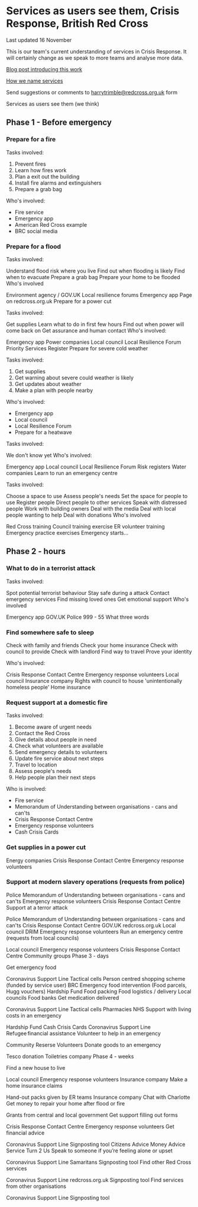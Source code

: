 # Services as users see them, Crisis Response, British Red Cross

Last updated 16 November

This is our team's current understanding of services in Crisis Response. It will
certainly change as we speak to more teams and analyse more data.

[Blog post introducing this work](https://medium.com/digital-and-innovation-at-british-red-cross/mapping-services-as-users-see-them-9b09c2defd69)

[How we name services](https://www.gov.uk/service-manual/design/naming-your-service)

Send suggestions or comments to harrytrimble@redcross.org.uk
form

Services as users see them (we think)

## Phase 1 - Before emergency

### Prepare for a fire

Tasks involved:

1. Prevent fires
1. Learn how fires work
1. Plan a exit out the building
1. Install fire alarms  and extinguishers
1. Prepare a grab bag

Who's involved:

* Fire service
* Emergency app
* American Red Cross example
* BRC social media


### Prepare for a flood

Tasks involved:

Understand flood risk where you live
Find out when flooding is likely
Find when to evacuate
Prepare a grab bag
Prepare your home to be flooded
Who's involved

Environment agency / GOV.UK
Local resilience forums
Emergency app
Page on redcross.org.uk
Prepare for a power cut

Tasks involved:

Get supplies
Learn what to do in first few hours
Find out when power will come back on
Get assurance and human contact
Who's involved:

Emergency app
Power companies
Local council
Local Resilience Forum
Priority Services Register
Prepare for severe cold weather

Tasks involved:

1. Get supplies
1. Get warning about severe could weather is likely
1. Get updates about weather
1. Make a plan with people nearby

Who's involved:

* Emergency app
* Local council
* Local Resilience Forum
* Prepare for a heatwave

Tasks involved:

We don't know yet
Who's involved:

Emergency app
Local council
Local Resilience Forum
Risk registers
Water companies
Learn to run an emergency centre

Tasks involved:

Choose a space to use
Assess people's needs
Set the space for people to use
Register people
Direct people to other services
Speak with distressed people
Work with building owners
Deal with the media
Deal with local people wanting to help
Deal with donations
Who's involved

Red Cross training
Council training exercise
ER volunteer training
Emergency practice exercises
Emergency starts...

## Phase 2 - hours

### What to do in a terrorist attack

Tasks involved:

Spot potential terrorist behaviour
Stay safe during a attack
Contact emergency services
Find missing loved ones
Get emotional support
Who's involved

Emergency app
GOV.UK
Police
999 - 55
What three words

### Find somewhere safe to sleep

Check with family and friends
Check your home insurance
Check with council to provide
Check with landlord
Find way to travel
Prove your identity

Who's involved:

Crisis Response Contact Centre
Emergency response volunteers
Local council
Insurance company
Rights with council to house 'unintentionally homeless people'
Home insurance

### Request support at a domestic fire

Tasks involved:
1. Become aware of urgent needs
1. Contact the Red Cross
1. Give details about people in need
1. Check what volunteers are available
1. Send emergency details to volunteers
1. Update fire service about next steps
1. Travel to location
1. Assess people's needs
1. Help people plan their next steps

Who is involved:

* Fire service
* Memorandum of Understanding between organisations - cans and can'ts
* Crisis Response Contact Centre
* Emergency response volunteers
* Cash Crisis Cards

### Get supplies in a power cut

Energy companies
Crisis Response Contact Centre
Emergency response volunteers

### Support at modern slavery operations (requests from police)

Police
Memorandum of Understanding between organisations - cans and can'ts
Emergency response volunteers
Crisis Response Contact Centre
Support at a terror attack

Police
Memorandum of Understanding between organisations - cans and can'ts
Crisis Response Contact Centre
GOV.UK
redcross.org.uk
Local council
DRIM
Emergency response volunteers
Run an emergency centre (requests from local councils)

Local council
Emergency response volunteers
Crisis Response Contact Centre
Community groups
Phase 3 - days

Get emergency food

Coronavirus Support Line
Tactical cells
Person centred shopping scheme (funded by service user)
BRC Emergency food intervention (Food parcels, Hugg vouchers)
Hardship Fund
Food packing
Food logistics / delivery
Local councils
Food banks
Get medication delivered

Coronavirus Support Line
Tactical cells
Pharmacies
NHS
Support with living costs in an emergency

Hardship Fund
Cash Crisis Cards
Coronavirus Support Line
Refugee financial assistance
Volunteer to help in an emergency

Community Reserse Volunteers
Donate goods to an emergency

Tesco donation
Toiletries company
Phase 4 - weeks

Find a new house to live

Local council
Emergency response volunteers
Insurance company
Make a home insurance claims

Hand-out packs given by ER teams
Insurance company
Chat with Charlotte
Get money to repair your home after flood or fire

Grants from central and local government
Get support filling out forms

Crisis Response Contact Centre
Emergency response volunteers
Get financial advice

Coronavirus Support Line
Signposting tool
Citizens Advice
Money Advice Service
Turn 2 Us
Speak to someone if you’re feeling alone or upset

Coronavirus Support Line
Samaritans
Signposting tool
Find other Red Cross services

Coronavirus Support Line
redcross.org.uk
Signposting tool
Find services from other organisations

Coronavirus Support Line
Signposting tool
